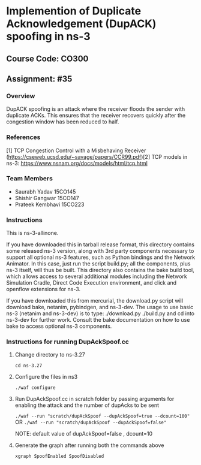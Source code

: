 # Implemention of Duplicate Acknowledgement (DupACK) spoofing in ns-3

## Course Code: CO300

## Assignment: #35

### Overview
DupACK spoofing is an attack where the receiver floods the sender with duplicate ACKs. This ensures that the receiver recovers quickly after the congestion window has been reduced ​to ​half.

### References
[1] TCP Congestion Control ​with ​a Misbehaving Receiver (https://cseweb.ucsd.edu/~savage/papers/CCR99.pdf) ​
[2] TCP models in ns-3: https://www.nsnam.org/docs/models/html/tcp.html

### Team Members
* Saurabh Yadav 15CO145
* Shishir Gangwar 15CO147
* Prateek Kembhavi 15CO223

### Instructions
This is ns-3-allinone.

If you have downloaded this in tarball release format, this directory contains some released ns-3 version, along with 3rd party components necessary to support all optional ns-3 features, such as Python bindings and the Network Animator.  In this case, just run the script build.py; all the components, plus ns-3 itself, will thus be built.  This directory also contains the bake build tool, which allows access to several additional modules including the Network Simulation Cradle, Direct Code Execution environment, and click and openflow extensions for ns-3.

If you have downloaded this from mercurial, the download.py script will download bake, netanim, pybindgen, and ns-3-dev.  The usage to use basic ns-3 (netanim and ns-3-dev) is to type:
./download.py
./build.py
and cd into ns-3-dev for further work.  Consult the bake documentation on how to use bake to access optional ns-3 components.

### Instructions for running DupAckSpoof.cc

1. Change directory to ns-3.27

   	`cd ns-3.27`

2. Configure the files in ns3

   	`./waf configure`

3. Run DupAckSpoof.cc in scratch folder by passing arguments for enabling the attack 
   and the number of dupAcks to be sent
   
   	`./waf --run "scratch/dupAckSpoof --dupAckSpoof=true --dcount=100"` 
				OR
   	`./waf --run "scratch/dupAckSpoof --dupAckSpoof=false"`
   
   NOTE: default value of dupAckSpoof=false , dcount=10 

4. Generate the graph after running both the commands above
   
	`xgraph SpoofEnabled SpoofDisabled`
